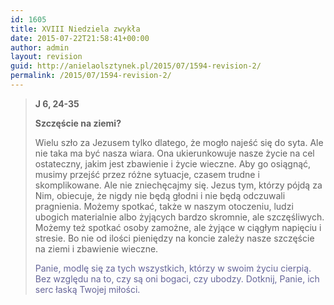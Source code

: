 ```yaml
---
id: 1605
title: XVIII Niedziela zwykła
date: 2015-07-22T21:58:41+00:00
author: admin
layout: revision
guid: http://anielaolsztynek.pl/2015/07/1594-revision-2/
permalink: /2015/07/1594-revision-2/
---
```

> **J 6, 24-35**
> 
> **Szczęście na ziemi?**
> 
> Wielu szło za Jezusem tylko dlatego, że mogło najeść się do syta. Ale nie taka ma być nasza wiara. Ona ukierunkowuje nasze życie na cel ostateczny, jakim jest zbawienie i życie wieczne. Aby go osiągnąć, musimy przejść przez różne sytuacje, czasem trudne i skomplikowane. Ale nie zniechęcajmy się. Jezus tym, którzy pójdą za Nim, obiecuje, że nigdy nie będą głodni i nie będą odczuwali pragnienia. Możemy spotkać, także w naszym otoczeniu, ludzi ubogich materialnie albo żyjących bardzo skromnie, ale szczęśliwych. Możemy też spotkać osoby zamożne, ale żyjące w ciągłym napięciu i stresie. Bo nie od ilości pieniędzy na koncie zależy nasze szczęście na ziemi i zbawienie wieczne.
> 
> <span style="color: #666699;">Panie, modlę się za tych wszystkich, którzy w swoim życiu cierpią. Bez względu na to, czy są oni bogaci, czy ubodzy. Dotknij, Panie, ich serc łaską Twojej miłości.</span>